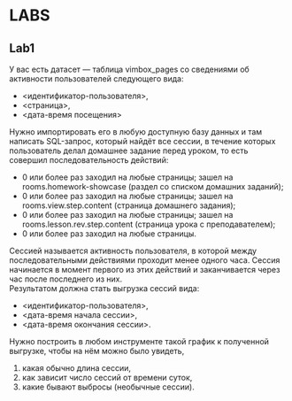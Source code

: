 # LABS

## Lab1
У вас есть датасет — таблица vimbox_pages со сведениями об активности пользователей следующего вида:  
* <идентификатор-пользователя>,
* <страница>,
* <дата-время посещения> 

Нужно импортировать его в любую доступную базу данных и там написать SQL-запрос, который найдёт все сессии, в течение которых пользователь делал домашнее задание перед уроком, то есть совершил последовательность действий:  
* 0 или более раз заходил на любые страницы;
зашел на rooms.homework-showcase (раздел со списком домашних заданий);
* 0 или более раз заходил на любые страницы;
зашел на rooms.view.step.content (страница домашнего задания);
* 0 или более раз заходил на любые страницы;
зашел на rooms.lesson.rev.step.content (страница урока с преподавателем);
* 0 или более раз заходил на любые страницы.  

Сессией называется активность пользователя, в которой между последовательными действиями проходит менее одного часа. Сессия начинается в момент первого из этих действий и заканчивается через час после последнего из них.  
Результатом должна стать выгрузка сессий вида:  
* <идентификатор-пользователя>,
* <дата-время начала сессии>,
* <дата-время окончания сессии>.  

Нужно построить в любом инструменте такой график к полученной выгрузке, чтобы на нём можно было увидеть, 
1) какая обычно длина сессии,  
2) как зависит число сессий от времени суток,  
3) какие бывают выбросы (необычные сессии).  